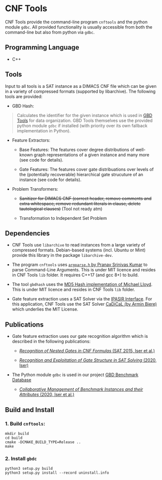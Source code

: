 # CNF Tools

CNF Tools provide the command-line program `cnftools` and the python module `gdbc`. All provided functionality is usually accessible from both the command-line but also from python via `gdbc`.

## Programming Language
- C++

## Tools

Input to all tools is a SAT instance as a DIMACS CNF file which can be given in a variety of compressed formats (supported by libarchive). The following tools are provided:

* GBD Hash:
> Calculates the identifier for the given instance which is used in [GBD Tools](https://pypi.org/project/gbd-tools/) for data organization. GBD Tools themselves use the provided python module `gdbc` if installed (with priority over its own fallback implementation in Python).
* Feature Extractors:
    * Base Features: The features cover degree distributions of well-known graph representations of a given instance and many more (see code for details).

    * Gate Features: The features cover gate distribuations over levels of the (potentially recoverable) hierarchical gate strucuture of an instance (see code for details).

* Problem Transformers:
    * ~~Sanitizer for DIMACS CNF (correct header, remove comments and extra whitespace, remove redundant literals in clause, delete tautological clauses)~~ (Tool not ready atm)

    * Transformation to Independent Set Problem


## Dependencies

* CNF Tools use `libarchive` to read instances from a large variety of compressed formats. Debian-based systems (incl. Ubuntu or Mint) provide this library in the package `libarchive-dev`.

* The program `cnftools` uses [`argparse.h` by Pranav Srinivas Kumar](https://github.com/p-ranav/argparse) to parse Command-Line Arguments. This is under MIT licence and resides in CNF Tools `lib` folder. It requires C++17 (and gcc 8+) to build.

* The tool `gbdhash` uses the [MD5 Hash implementation of Michael Lloyd](https://github.com/CommanderBubble/MD5). This is under MIT licence and resides in CNF Tools `lib` folder.

* Gate feature extraction uses a SAT Solver via the [IPASIR Interface](https://github.com/biotomas/ipasir). For this application, CNF Tools use the SAT Solver [CaDiCaL (by Armin Biere)](http://fmv.jku.at/cadical/) which underlies the MIT License.


## Publications

* Gate feature extraction uses our gate recognition algorithm which is described in the following publications:

    * [*Recognition of Nested Gates in CNF Formulas* (SAT 2015, Iser et al.)](https://rdcu.be/czCr1)

    * [*Recognition and Exploitation of Gate Structure in SAT Solving* (2020, Iser)](https://d-nb.info/1209199122/34)

* The Python module `gdbc` is used in our project [GBD Benchmark Database](https://github.com/Udopia/gbd)

    * [*Collaborative Management of Benchmark Instances and their Attributes* (2020, Iser et al.)](https://arxiv.org/pdf/2009.02995.pdf)


## Build and Install

### 1. Build `cnftools`:

    mkdir build
    cd build
    cmake -DCMAKE_BUILD_TYPE=Release ..
    make

### 2. Install `gbdc`

    python3 setup.py build
    python3 setup.py install --record uninstall.info







